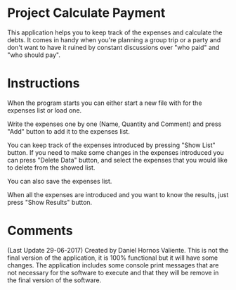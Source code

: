 # Project Calculate Payment
This application helps you to keep track of the expenses and calculate the debts. It comes in handy when you're planning a group trip or a party and don't want to have it ruined by constant discussions over "who paid" and "who should pay".

# Instructions
When the program starts you can either start a new file with for the expenses list or load one.

Write the expenses one by one (Name, Quantity and Comment) and press "Add" button to add it to the expenses list.

You can keep track of the expenses introduced by pressing "Show List" button. If you need to make some changes in the expenses introduced you can press "Delete Data" button, and select the expenses that you would like to delete from the showed list.

You can also save the expenses list.

When all the expenses are introduced and you want to know the results, just press "Show Results" button.

# Comments
(Last Update 29-06-2017) Created by Daniel Hornos Valiente.
This is not the final version of the application, it is 100% functional but it will have some changes.
The application includes some console print messages that are not necessary for the software to execute and that they will be remove in the final version of the software.
